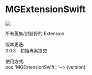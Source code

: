# MGExtensionSwift
![](https://img.shields.io/cocoapods/v/MGExtensionSwift.svg?style=flat)  

所有蒐集/封裝好的 Extension  

版本更迭:  
0.0.3 - 初始專案提交

使用方式:  
pod 'MGExtensionSwift', '~> {version}'
